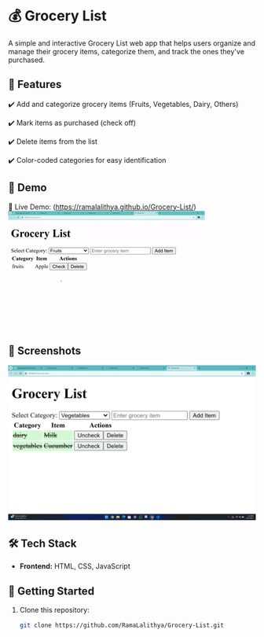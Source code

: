 # 💰 Grocery List

A simple and interactive Grocery List web app that helps users organize and manage their grocery items, categorize them, and track the ones they've purchased.

## 🌟 Features
✔️ Add and categorize grocery items (Fruits, Vegetables, Dairy, Others)

✔️ Mark items as purchased (check off)

✔️ Delete items from the list

✔️ Color-coded categories for easy identification

## 🎥 Demo 
🚀 Live Demo: (https://ramalalithya.github.io/Grocery-List/) 
![Demo GIF](demo.gif.gif)


## 📸 Screenshots
![App Screenshot](screenshot.png.png)

## 🛠️ Tech Stack
- **Frontend:** HTML, CSS, JavaScript  


## 🚀 Getting Started

1. Clone this repository:
   ```sh
   git clone https://github.com/RamaLalithya/Grocery-List.git
